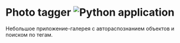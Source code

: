 # Photo tagger ![Python application](https://github.com/aspadm/photo-tagger/workflows/Python%20application/badge.svg?branch=master)  
Небольшое приложение-галерея с автораспознанием объектов и поиском по тегам.  
